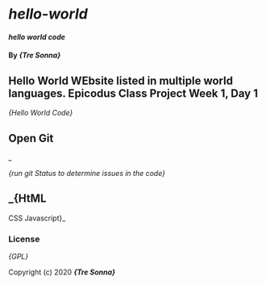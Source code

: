 # _hello-world_

#### _hello world code_

#### By _**{Tre Sonna}**_

## Hello World WEbsite listed in multiple world languages. Epicodus Class Project Week 1, Day 1

_{Hello World Code}_

## Open Git



_

_{run git Status to determine issues in the code}_

## _{HtML
CSS
Javascript}_

### License

*{GPL}*

Copyright (c) 2020 **_{Tre Sonna}_**
